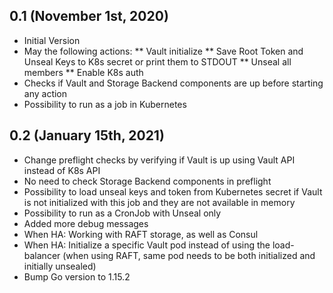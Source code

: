 ## 0.1 (November 1st, 2020)
* Initial Version
* May the following actions: 
** Vault initialize
** Save Root Token and Unseal Keys to K8s secret or print them to STDOUT
** Unseal all members
** Enable K8s auth
* Checks if Vault and Storage Backend components are up before starting any action
* Possibility to run as a job in Kubernetes

## 0.2 (January 15th, 2021)
* Change preflight checks by verifying if Vault is up using Vault API instead of K8s API
* No need to check Storage Backend components in preflight
* Possibility to load unseal keys and token from Kubernetes secret if Vault is not initialized with this job and they are not available in memory
* Possibility to run as a CronJob with Unseal only
* Added more debug messages
* When HA: Working with RAFT storage, as well as Consul
* When HA: Initialize a specific Vault pod instead of using the load-balancer (when using RAFT, same pod needs to be both initialized and initially unsealed)
* Bump Go version to 1.15.2
